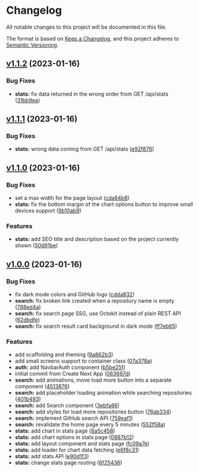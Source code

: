 # Changelog

All notable changes to this project will be documented in this file.

The format is based on [Keep a Changelog](https://keepachangelog.com/en/1.0.0/),
and this project adheres to [Semantic Versioning](https://semver.org/spec/v2.0.0.html).

## [v1.1.2](https://github.com/maxdelia/trfklbs-technical-challenge/compare/v1.1.1...v1.1.2) (2023-01-16)

### Bug Fixes

* **stats:** fix data returned in the wrong order from GET /api/stats ([31bb9ea](https://github.com/maxdelia/trfklbs-technical-challenge/commit/31bb9ea024f8a5c088109805380753e6ce6f1bb6))

## [v1.1.1](https://github.com/maxdelia/trfklbs-technical-challenge/compare/v1.1.0...v1.1.1) (2023-01-16)

### Bug Fixes

* **stats:** wrong data coming from GET /api/stats ([e92f876](https://github.com/maxdelia/trfklbs-technical-challenge/commit/e92f876a3d6a864234a59b1c2aa08814df6f1872))

## [v1.1.0](https://github.com/maxdelia/trfklbs-technical-challenge/compare/v1.0.0...v1.1.0) (2023-01-16)

### Bug Fixes

* set a max width for the page layout ([cda84b8](https://github.com/maxdelia/trfklbs-technical-challenge/commit/cda84b8167c329832ef7799151fbb6e7c711babc))
* **stats:** fix the bottom margin of the chart options button to improve small devices support ([9b10ab9](https://github.com/maxdelia/trfklbs-technical-challenge/commit/9b10ab905ebd3031d247e287685ef4c79f09e854))

### Features

* **stats:** add SEO title and description based on the project currently shown ([50d91be](https://github.com/maxdelia/trfklbs-technical-challenge/commit/50d91be29687caf4253e9d50c7a1b36179eb17bd))

## [v1.0.0](https://github.com/maxdelia/trfklbs-technical-challenge/compare/063697dbeeb5f336a2f28a3e62e187797ce2b7ec...v1.0.0) (2023-01-16)

### Bug Fixes

* fix dark mode colors and GitHub logo ([cdda832](https://github.com/maxdelia/trfklbs-technical-challenge/commit/cdda832b983a608df8f7409695d808452ced8101))
* **search:** fix broken link created when a repository name is empty ([788ed4a](https://github.com/maxdelia/trfklbs-technical-challenge/commit/788ed4ab75fa72ad19c16d36b12f81912e3682aa))
* **search:** fix search page SSG, use Octokit instead of plain REST API ([62dbdfe](https://github.com/maxdelia/trfklbs-technical-challenge/commit/62dbdfe8991c3eb50d9ac7a6a7bee445b049e8a5))
* **search:** fix search result card background in dark mode ([ff7eb65](https://github.com/maxdelia/trfklbs-technical-challenge/commit/ff7eb65d4daa93d4fcc0324b0cc3dd1425ddbf2c))

### Features

* add scaffolding and theming ([9a862b3](https://github.com/maxdelia/trfklbs-technical-challenge/commit/9a862b373df2a10bcff20d042ec2f758308ba6cc))
* add small screens support to container class ([07a378a](https://github.com/maxdelia/trfklbs-technical-challenge/commit/07a378a0ca7e01d8f68d046c485fff9725c0f99c))
* **auth:** add NavbarAuth component ([b5be25f](https://github.com/maxdelia/trfklbs-technical-challenge/commit/b5be25f7f4991c97cf5f614dab1207383260442c))
* initial commit from Create Next App ([063697d](https://github.com/maxdelia/trfklbs-technical-challenge/commit/063697dbeeb5f336a2f28a3e62e187797ce2b7ec))
* **search:** add animations, move load more button into a separate component ([4513876](https://github.com/maxdelia/trfklbs-technical-challenge/commit/45138767d7f74fc972d618c12f5fd54307b3f570))
* **search:** add placeholder loading animation while searching repositories ([401b493](https://github.com/maxdelia/trfklbs-technical-challenge/commit/401b49324a70a768183f3ead252fede6621e65b9))
* **search:** add Search component ([3ebfa86](https://github.com/maxdelia/trfklbs-technical-challenge/commit/3ebfa86d9ee3cd79596ca33b0ccc07bf37e0f86a))
* **search:** add styles for load more repositories button ([76ab334](https://github.com/maxdelia/trfklbs-technical-challenge/commit/76ab334d9305bb16d6e1b1e8568ca2604dfd38bc))
* **search:** implement GitHub search API ([759eaf1](https://github.com/maxdelia/trfklbs-technical-challenge/commit/759eaf167002e28846b1364ad2f3932b68d1b2c4))
* **search:** revalidate the home page every 5 minutes ([552f58a](https://github.com/maxdelia/trfklbs-technical-challenge/commit/552f58ad22b72f035527600edb72685bb3546f86))
* **stats:** add chart in stats page ([6a5c458](https://github.com/maxdelia/trfklbs-technical-challenge/commit/6a5c4581561400051e2ae415fbe14e418580d991))
* **stats:** add chart options in stats page ([0887b12](https://github.com/maxdelia/trfklbs-technical-challenge/commit/0887b12d592cb02262e4a42236ea044ac3b1ba48))
* **stats:** add layout component and stats page ([fc09a7e](https://github.com/maxdelia/trfklbs-technical-challenge/commit/fc09a7e351223817ee83c0ae5deb75fbe90d2336))
* **stats:** add loader for chart data fetching ([e6f8c31](https://github.com/maxdelia/trfklbs-technical-challenge/commit/e6f8c316393a6be69b06b424a609c125cdf52c6f))
* **stats:** add stats API ([e90d1f3](https://github.com/maxdelia/trfklbs-technical-challenge/commit/e90d1f3fae46b16615d171db88a424874c3d12d1))
* **stats:** change stats page routing ([6f25436](https://github.com/maxdelia/trfklbs-technical-challenge/commit/6f254367581d1026131cb0d9889bf3c751fb24ae))
